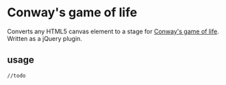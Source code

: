 # Conway's game of life
Converts any HTML5 canvas element to a stage for [Conway's game of life](https://en.wikipedia.org/wiki/Conway%27s_Game_of_Life). Written as a jQuery plugin.

## usage
``` 
//todo
```